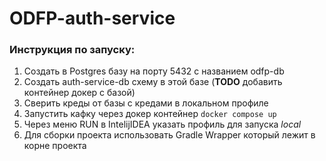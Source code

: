 # ODFP-auth-service

### Инструкция по запуску:

1. Создать в Postgres базу на порту 5432 с названием odfp-db 
2. Cоздать auth-service-db схему в этой базе (**TODO** добавить контейнер докер с базой)
3. Сверить креды от базы с кредами в локальном профиле
4. Запустить кафку через докер контейнер `docker compose up`
5. Через меню RUN в IntelijIDEA указать профиль для запуска *local*
6. Для сборки проекта использовать Gradle Wrapper который лежит в корне проекта
